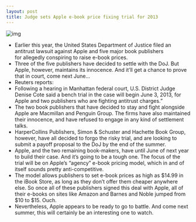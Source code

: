 ```yaml
---
layout: post
title: Judge sets Apple e-book price fixing trial for 2013
---
```

![img](http://media.idownloadblog.com/wp-content/uploads/2012/01/ipad_ibooks_bookshelf1-e1325614255840.jpg)
* Earlier this year, the United States Department of Justice filed an antitrust lawsuit against Apple and five major book publishers for allegedly conspiring to raise e-book prices.
* Three of the five publishers have decided to settle with the DoJ. But Apple, however, maintains its innocence. And it’ll get a chance to prove that in court, come next June…
* Reuters reports:
* Following a hearing in Manhattan federal court, U.S. District Judge Denise Cote said a bench trial in the case will begin June 3, 2013, for Apple and two publishers who are fighting antitrust charges.”
* The two book publishers that have decided to stay and fight alongside Apple are Macmillan and Penguin Group. The firms have also maintained their innocence, and have refused to engage in any kind of settlement talks.
* HarperCollins Publishers, Simon & Schuster and Hachette Book Group, however, have all decided to forgo the risky trial, and are looking to submit a payoff proposal to the DoJ by the end of the summer.
* Apple, and the two remaining book-makers, have until June of next year to build their case. And it’s going to be a tough one. The focus of the trial will be on Apple’s “agency” e-book pricing model, which in and of itself sounds pretty anti-competitive.
* The model allows publishers to set e-book prices as high as $14.99 in the iBook Store, as long as they don’t offer them cheaper anywhere else. So once all of these publishers signed this deal with Apple, all of their e-books on sites like Amazon and Barnes and Noble jumped from $10 to $15. Ouch.
* Nevertheless, Apple appears to be ready to go to battle. And come next summer, this will certainly be an interesting one to watch.

